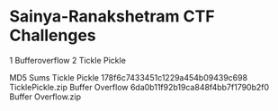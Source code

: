 # Sainya-Ranakshetram CTF Challenges
1 Bufferoverflow
2 Tickle Pickle

MD5 Sums
Tickle Pickle 178f6c7433451c1229a454b09439c698 TicklePickle.zip
Buffer Overflow 6da0b11f92b19ca848f4bb7f1790b2f0 Buffer Overflow.zip
